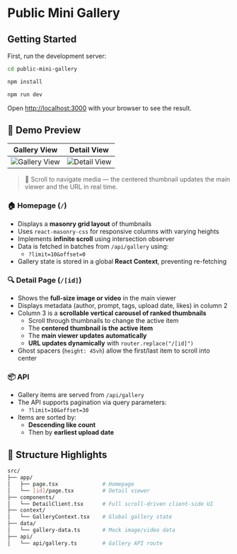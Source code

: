 # Public Mini Gallery

## Getting Started

First, run the development server:

```bash
cd public-mini-gallery

npm install

npm run dev
```

Open [http://localhost:3000](http://localhost:3000) with your browser to see the result.

## 🎥 Demo Preview

| Gallery View                                                                                                                                                                                                                      | Detail View                                                                                                                                                                                                                      |
| --------------------------------------------------------------------------------------------------------------------------------------------------------------------------------------------------------------------------------- | -------------------------------------------------------------------------------------------------------------------------------------------------------------------------------------------------------------------------------- |
| ![Gallery View](https://firebasestorage.googleapis.com/v0/b/commit-genie.firebasestorage.app/o/public-mini-gallery%2FScreenshot%202025-04-22%20at%2011.21.00%E2%80%AFPM.png?alt=media&token=e3652c58-3bca-4c79-a799-ccc0f2921f07) | ![Detail View](https://firebasestorage.googleapis.com/v0/b/commit-genie.firebasestorage.app/o/public-mini-gallery%2FScreenshot%202025-04-22%20at%2011.21.16%E2%80%AFPM.png?alt=media&token=9b0c3b9c-f842-4be5-8d88-1a16b611050d) |

> 🔄 Scroll to navigate media — the centered thumbnail updates the main viewer and the URL in real time.

### 🏠 Homepage (`/`)

- Displays a **masonry grid layout** of thumbnails
- Uses `react-masonry-css` for responsive columns with varying heights
- Implements **infinite scroll** using intersection observer
- Data is fetched in batches from `/api/gallery` using:
  - `?limit=10&offset=0`
- Gallery state is stored in a global **React Context**, preventing re-fetching

### 🔍 Detail Page (`/[id]`)

- Shows the **full-size image or video** in the main viewer
- Displays metadata (author, prompt, tags, upload date, likes) in column 2
- Column 3 is a **scrollable vertical carousel of ranked thumbnails**
  - Scroll through thumbnails to change the active item
  - The **centered thumbnail is the active item**
  - The **main viewer updates automatically**
  - **URL updates dynamically** with `router.replace("/[id]")`
- Ghost spacers (`height: 45vh`) allow the first/last item to scroll into center

### 📦 API

- Gallery items are served from `/api/gallery`
- The API supports pagination via query parameters:
  - `?limit=10&offset=30`
- Items are sorted by:
  - **Descending like count**
  - Then by **earliest upload date**

## 📂 Structure Highlights

```bash
src/
├── app/
│   ├── page.tsx              # Homepage
│   └── [id]/page.tsx         # Detail viewer
├── components/
│   └── DetailClient.tsx      # Full scroll-driven client-side UI
├── context/
│   └── GalleryContext.tsx    # Global gallery state
├── data/
│   └── gallery-data.ts       # Mock image/video data
├── api/
│   └── api/gallery.ts        # Gallery API route
```

